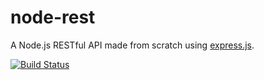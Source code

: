 # node-rest
A Node.js RESTful API made from scratch using [express.js](https://expressjs.com/). 

[![Build Status](https://travis-ci.org/travis-ci/travis-web.svg?branch=master)](https://travis-ci.org/travis-ci/travis-web)